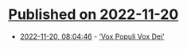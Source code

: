 # [Published on 2022-11-20](index.md)

* [2022-11-20, 08:04:46](https://news.ycombinator.com/item?id=33679219) - [‘Vox Populi Vox Dei’](https://www.historynet.com/what-is-the-history-of-vox-populi-vox-dei/)
